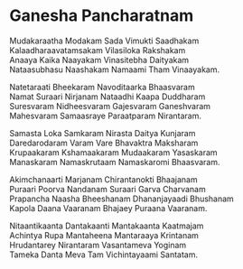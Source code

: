 # Ganesha Pancharatnam

Mudakaraatha Modakam Sada Vimukti Saadhakam   
Kalaadharaavatamsakam Vilasiloka Rakshakam   
Anaaya Kaika Naayakam Vinasitebha Daityakam   
Nataasubhasu Naashakam Namaami Tham Vinaayakam.

Natetaraati Bheekaram Navoditaarka Bhaasvaram   
Namat Suraari Nirjanam Nataadhi Kaapa Duddharam   
Suresvaram Nidheesvaram Gajesvaram Ganeshvaram   
Mahesvaram Samaasraye Paraatparam Nirantaram.

Samasta Loka Samkaram Nirasta Daitya Kunjaram   
Daredarodaram Varam Vare Bhavaktra Maksharam   
Krupaakaram Kshamaakaram Mudaakaram Yasaskaram   
Manaskaram Namaskrutaam Namaskaromi Bhaasvaram.

Akimchanaarti Marjanam Chirantanokti Bhaajanam   
Puraari Poorva Nandanam Suraari Garva Charvanam   
Prapancha Naasha Bheeshanam Dhananjayaadi Bhushanam   
Kapola Daana Vaaranam Bhajaey Puraana Vaaranam.

Nitaantikaanta Dantakaanti Mantakaanta Kaatmajam   
Achintya Rupa Mantaheena Mantaraaya Krintanam   
Hrudantarey Nirantaram Vasantameva Yoginam   
Tameka Danta Meva Tam Vichintayaami Santatam.  
